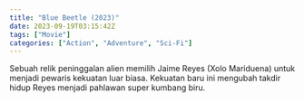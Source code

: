 ```yaml
---
title: "Blue Beetle (2023)"
date: 2023-09-19T03:15:42Z
tags: ["Movie"]
categories: ["Action", "Adventure", "Sci-Fi"]
---
```


Sebuah relik peninggalan alien memilih Jaime Reyes (Xolo Mariduena) untuk menjadi pewaris kekuatan luar biasa. Kekuatan baru ini mengubah takdir hidup Reyes menjadi pahlawan super kumbang biru.

<mux-player stream-type="on-demand"
  src="https://kp3d-my.sharepoint.com/personal/ryoo_kp3d_onmicrosoft_com/_layouts/15/download.aspx?share=EQ8kSHa0Gq5Co9K0x_1nkZEBa_DHlxgMBzMO_hBCRI4zwA" metadata-video-title="Blue Beetle (2023)" prefer-playback="mse" controls>
  </mux-player>
  
  
  <script src="https://cdn.jsdelivr.net/npm/@mux/mux-player"></script>
  
 <script id="vhte0200xgebdKFVFe2LpTh00PRJUax3EDAGs5C4BZsqEM" type="application/ld+json">
 {
  "@context": "https://schema.org/",
  "@type": "VideoObject",
  "name": "Blue Beetle",
  "contentUrl": "https://stream.mux.com/vhte0200xgebdKFVFe2LpTh00PRJUax3EDAGs5C4BZsqEM.m3u8",
  "thumbnailUrl": "https://www.themoviedb.org/t/p/original/A1d0w5Y73pfzhkz93ZUxTicAE6J.jpg?width=314&fit_mode=preserve&time=25",
  "uploadDate": "2023-09-19T03:15:42Z",
}

</script>